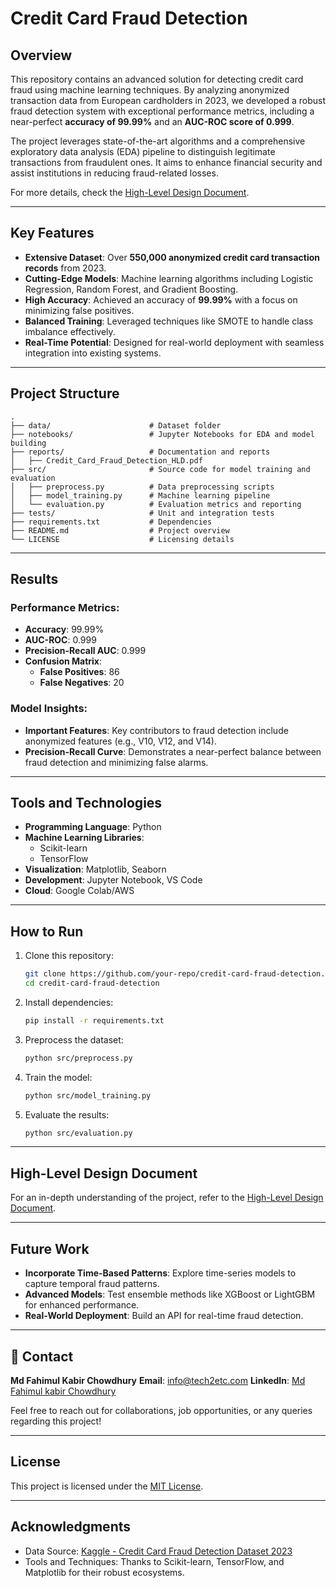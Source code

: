 # Credit Card Fraud Detection

## Overview

This repository contains an advanced solution for detecting credit card fraud using machine learning techniques. By analyzing anonymized transaction data from European cardholders in 2023, we developed a robust fraud detection system with exceptional performance metrics, including a near-perfect **accuracy of 99.99%** and an **AUC-ROC score of 0.999**.

The project leverages state-of-the-art algorithms and a comprehensive exploratory data analysis (EDA) pipeline to distinguish legitimate transactions from fraudulent ones. It aims to enhance financial security and assist institutions in reducing fraud-related losses.

For more details, check the [High-Level Design Document](./reports/Credit_Card_Fraud_Detection_HLD.pdf).

---

## Key Features

- **Extensive Dataset**: Over **550,000 anonymized credit card transaction records** from 2023.
- **Cutting-Edge Models**: Machine learning algorithms including Logistic Regression, Random Forest, and Gradient Boosting.
- **High Accuracy**: Achieved an accuracy of **99.99%** with a focus on minimizing false positives.
- **Balanced Training**: Leveraged techniques like SMOTE to handle class imbalance effectively.
- **Real-Time Potential**: Designed for real-world deployment with seamless integration into existing systems.

---

## Project Structure

```
.
├── data/                      # Dataset folder
├── notebooks/                 # Jupyter Notebooks for EDA and model building
├── reports/                   # Documentation and reports
│   ├── Credit_Card_Fraud_Detection_HLD.pdf
├── src/                       # Source code for model training and evaluation
│   ├── preprocess.py          # Data preprocessing scripts
│   ├── model_training.py      # Machine learning pipeline
│   └── evaluation.py          # Evaluation metrics and reporting
├── tests/                     # Unit and integration tests
├── requirements.txt           # Dependencies
├── README.md                  # Project overview
└── LICENSE                    # Licensing details
```

---

## Results

### Performance Metrics:

- **Accuracy**: 99.99%
- **AUC-ROC**: 0.999
- **Precision-Recall AUC**: 0.999
- **Confusion Matrix**:
  - **False Positives**: 86
  - **False Negatives**: 20

### Model Insights:

- **Important Features**: Key contributors to fraud detection include anonymized features (e.g., V10, V12, and V14).
- **Precision-Recall Curve**: Demonstrates a near-perfect balance between fraud detection and minimizing false alarms.

---

## Tools and Technologies

- **Programming Language**: Python
- **Machine Learning Libraries**:
  - Scikit-learn
  - TensorFlow
- **Visualization**: Matplotlib, Seaborn
- **Development**: Jupyter Notebook, VS Code
- **Cloud**: Google Colab/AWS

---

## How to Run

1. Clone this repository:
   ```bash
   git clone https://github.com/your-repo/credit-card-fraud-detection.git
   cd credit-card-fraud-detection
   ```
2. Install dependencies:
   ```bash
   pip install -r requirements.txt
   ```
3. Preprocess the dataset:
   ```bash
   python src/preprocess.py
   ```
4. Train the model:
   ```bash
   python src/model_training.py
   ```
5. Evaluate the results:
   ```bash
   python src/evaluation.py
   ```

---

## High-Level Design Document

For an in-depth understanding of the project, refer to the [High-Level Design Document](./reports/Credit_Card_Fraud_Detection_HLD.pdf).

---

## Future Work

- **Incorporate Time-Based Patterns**: Explore time-series models to capture temporal fraud patterns.
- **Advanced Models**: Test ensemble methods like XGBoost or LightGBM for enhanced performance.
- **Real-World Deployment**: Build an API for real-time fraud detection.

---

## 📝 Contact

**Md Fahimul Kabir Chowdhury**
**Email**: [info@tech2etc.com](mailto:info@tech2etc.com)
**LinkedIn**: [Md Fahimul kabir Chowdhury](https://bd.linkedin.com/in/fahimulkabirchowdhury)

Feel free to reach out for collaborations, job opportunities, or any queries regarding this project!

---

## License

This project is licensed under the [MIT License](./LICENCE).

---

## Acknowledgments

- Data Source: [Kaggle - Credit Card Fraud Detection Dataset 2023](https://www.kaggle.com/datasets/nelgiriyewithana/credit-card-fraud-detection-dataset-2023)
- Tools and Techniques: Thanks to Scikit-learn, TensorFlow, and Matplotlib for their robust ecosystems.
